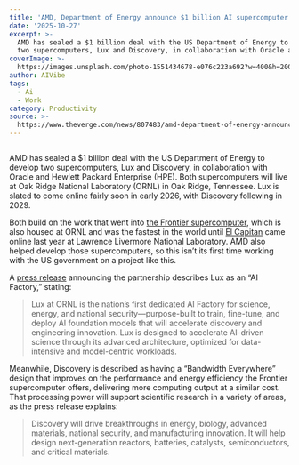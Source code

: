 ```yaml
---
title: 'AMD, Department of Energy announce $1 billion AI supercomputer partnership'
date: '2025-10-27'
excerpt: >-
  AMD has sealed a $1 billion deal with the US Department of Energy to develop
  two supercomputers, Lux and Discovery, in collaboration with Oracle and H...
coverImage: >-
  https://images.unsplash.com/photo-1551434678-e076c223a692?w=400&h=200&fit=crop&auto=format
author: AIVibe
tags:
  - Ai
  - Work
category: Productivity
source: >-
  https://www.theverge.com/news/807483/amd-department-of-energy-announce-1-billion-ai-supercomputer-partnership
---
```


											

						
<figure>

<img alt="" data-caption="" data-portal-copyright="" data-has-syndication-rights="1" src="https://platform.theverge.com/wp-content/uploads/sites/2/2025/03/acastro_STK081_amd_02.jpg.webp?quality=90&#038;strip=all&#038;crop=0,0,100,100" />
	<figcaption>
		</figcaption>
</figure>
<p class="has-text-align-none">AMD has sealed a $1 billion deal with the US Department of Energy to develop two supercomputers, Lux and Discovery, in collaboration with Oracle and Hewlett Packard Enterprise (HPE). Both supercomputers will live at Oak Ridge National Laboratory (ORNL) in Oak Ridge, Tennessee. Lux is slated to come online fairly soon in early 2026, with Discovery following in 2029.&nbsp;</p>

<p class="has-text-align-none">Both build on the work that went into <a href="https://www.theverge.com/2019/5/7/18535078/worlds-fastest-exascale-supercomputer-frontier-amd-cray-doe-oak-ridge-national-laboratory">the Frontier supercomputer</a>, which is also housed at ORNL and was the fastest in the world until <a href="https://asc.llnl.gov/exascale/el-capitan">El Capitan</a> came online last year at Lawrence Livermore National Laboratory. AMD also helped develop those supercomputers, so this isn’t its first time working with the US government on a project like this.&nbsp;</p>

<p class="has-text-align-none">A <a href="https://www.amd.com/en/newsroom/press-releases/2025-10-27-amd-powers-u-s-sovereign-ai-factory-supercomputer.html">press release</a> announcing the partnership describes Lux as an “AI Factory,” stating:</p>

<blockquote class="wp-block-quote is-layout-flow wp-block-quote-is-layout-flow">
<p class="has-text-align-none">Lux at ORNL is the nation’s first dedicated AI Factory for science, energy, and national security—purpose-built to train, fine-tune, and deploy AI foundation models that will accelerate discovery and engineering innovation. Lux is designed to accelerate AI-driven science through its advanced architecture, optimized for data-intensive and model-centric workloads.</p>
</blockquote>

<p class="has-text-align-none">Meanwhile, Discovery is described as having a “Bandwidth Everywhere” design that improves on the performance and energy efficiency the Frontier supercomputer offers, delivering more computing output at a similar cost. That processing power will support scientific research in a variety of areas, as the press release explains:</p>

<blockquote class="wp-block-quote is-layout-flow wp-block-quote-is-layout-flow">
<p class="has-text-align-none">Discovery will drive breakthroughs in energy, biology, advanced materials, national security, and manufacturing innovation. It will help design next-generation reactors, batteries, catalysts, semiconductors, and critical materials.</p>
</blockquote>
						
									
